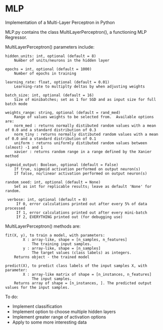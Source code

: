 # MLP
Implementation of a Multi-Layer Perceptron in Python

MLP.py contains the class MultiLayerPerceptron(), a functioning MLP Regressor.

MultiLayerPerceptron() parameters include:

    hidden_units: int, optional (default = 8)
        Number of units/neurons in the hidden layer
        
    epochs = int, optional (default = 1000)
        Number of epochs in training
        
    learning_rate: float, optional (default = 0.01)
        Learning-rate to multiplty deltas by when adjusting weights
        
    batch_size: int, optional (default = 16) 
        Size of minibatches; set as 1 for SGD and as input size for full batch mode
    
    weights_range: string, optional (default = rand_med) 
        Range of values weights to be selected from.  Available options are:
        norm_med : returns normally distibuted random values with a mean of 0.0 and a standard distribution of 0.3 
        norm_tiny : returns normally distibuted random values with a mean of 0.0 and a standard distribution of 0.1
        uniform : returns uniformly distibuted random values between (almost) -1 and 1 
        xavier : returns random range in a range defined by the Xanier method
        
    sigmoid_output: Boolean, optional (default = False)
        If true, sigmoid activation performed on output neuron(s)
        If false, no/linear activation performed on output neuron(s)
        
    random_seed: int, optional (default = None)
        Set as int for replicable results; leave as default 'None' for random.
        
     verbose: int, optional (default = 0)
         If 0, error calculations printed out after every 5% of data processed
         If 1, error calculations printed out after every mini-batch
         If 2, EVERYTHING printed out (for debugging use)
         
MultiLayerPerceptron() methods are:
         
    fit(X, y), to train a model, with parameters:
            X : array-like, shape = [n_samples, n_features]
                The training input samples. 
            y : array-like, shape = [n_samples] 
                The target values (class labels) as integers.            
        Returns object - the trained model
            
    predict(X), to predict class labels of the input samples X, with parameter:
            X : array-like matrix of shape = [n_instances, n_features]
                The input samples. 
        Returns array of shape = [n_instances, ]. The predicted output values for the input samples. 

         
To do:
 * Implement classification
 * Implement option to choose multiple hidden layers
 * Implement greater range of activation options
 * Apply to some more interesting data
